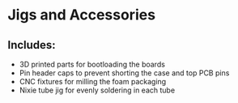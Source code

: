 # Jigs and Accessories
## Includes:
* 3D printed parts for bootloading the boards
* Pin header caps to prevent shorting the case and top PCB pins
* CNC fixtures for milling the foam packaging
* Nixie tube jig for evenly soldering in each tube

